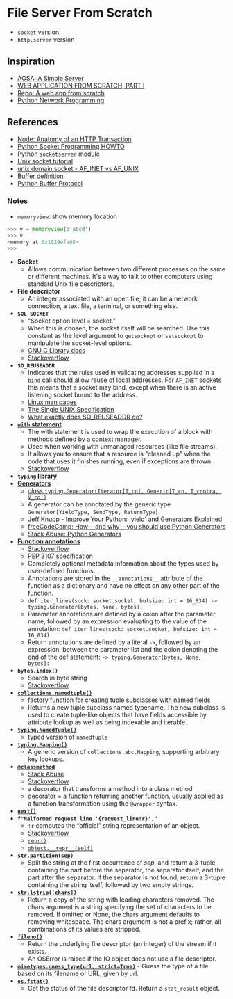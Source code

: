 # File Server From Scratch

- `socket` version
- `http.server` version

## Inspiration
- [AOSA: A Simple Server](http://aosabook.org/en/500L/a-simple-web-server.html)
- [WEB APPLICATION FROM SCRATCH, PART I](https://defn.io/2018/02/25/web-app-from-scratch-01/)
- [Repo: A web app from scratch](https://github.com/Bogdanp/web-app-from-scratch/tree/part-01)
- [Python Network Programming](https://www.tutorialspoint.com/python/python_networking.htm)

## References
- [Node: Anatomy of an HTTP Transaction](https://nodejs.org/en/docs/guides/anatomy-of-an-http-transaction/)
- [Python Socket Programming HOWTO](https://docs.python.org/3.6/howto/sockets.html)
- [Python `socketserver` module](https://docs.python.org/3/library/socketserver.html#module-socketserver)
- [Unix socket tutorial](https://www.tutorialspoint.com/unix_sockets/index.htm)
- [unix domain socket - AF_INET vs AF_UNIX](https://stackoverflow.com/questions/21032562/example-to-explain-unix-domain-socket-af-inet-vs-af-unix)
- [Buffer definition](http://www.linfo.org/buffer.html)
- [Python Buffer Protocol](https://docs.python.org/3/c-api/buffer.html#bufferobjects)

### Notes
- `memoryview`: show memory location
```python
>>> v = memoryview(b'abcd')
>>> v
<memory at 0x1029efa08>
>>>
```
- **Socket**
	- Allows communication between two different processes on the same or different machines. It's a way to talk to other computers using standard Unix file descriptors.
- **File descriptor**
	- An integer associated with an open file; it can be a network connection, a text file, a terminal, or something else.
- **`SOL_SOCKET`**
	- "Socket option level = socket." 
	- When this is chosen, the socket itself will be searched. Use this constant as the level argument to `getsockopt` or `setsockopt` to manipulate the socket-level options.
	- [GNU C Library docs](http://www.delorie.com/gnu/docs/glibc/libc_352.html)
	- [Stackoverflow](https://stackoverflow.com/questions/21515946/sol-socket-in-getsockopt)
- **`SO_REUSEADDR`**
	- Indicates that the rules used in validating addresses supplied in a `bind` call should allow reuse of local addresses. For `AF_INET` sockets this means that a socket may bind, except when there is an active listening socket bound to the address.
	- [Linux man pages](http://man7.org/linux/man-pages/man7/socket.7.html)
	- [The Single UNIX Specification](http://pubs.opengroup.org/onlinepubs/7908799/xns/getsockopt.html)
	- [What exactly does SO_REUSEADDR do?](http://www.unixguide.net/network/socketfaq/4.5.shtml)
- [**`with` statement**](https://docs.python.org/3/reference/compound_stmts.html#the-with-statement)
	- The with statement is used to wrap the execution of a block with methods defined by a context manager.
	- Used when working with unmanaged resources (like file streams).
	- It allows you to ensure that a resource is "cleaned up" when the code that uses it finishes running, even if exceptions are thrown.
	- [Stackoverflow](https://stackoverflow.com/questions/1369526/what-is-the-python-keyword-with-used-for)
- [**`typing` library**](https://docs.python.org/3/library/typing.html)
- [**Generators**](https://wiki.python.org/moin/Generators)
	- [*class* `typing.Generator(Iterator[T_co], Generic[T_co, T_contra, V_co])`](https://docs.python.org/3/library/typing.html#typing.Generator)
	- A generator can be annotated by the generic type `Generator[YieldType, SendType, ReturnType]`. 
	- [Jeff Knupp - Improve Your Python: 'yield' and Generators Explained](https://jeffknupp.com/blog/2013/04/07/improve-your-python-yield-and-generators-explained/)
	- [freeCodeCamp: How — and why — you should use Python Generators](https://medium.freecodecamp.org/how-and-why-you-should-use-python-generators-f6fb56650888)
	- [Stack Abuse: Python Generators](http://stackabuse.com/python-generators/)
- [**Function annotations**](https://docs.python.org/3/tutorial/controlflow.html#function-annotations)
	- [Stackoverflow](https://stackoverflow.com/questions/14379753/what-does-mean-in-python-function-definitions)
	- [PEP 3107 specification](https://www.python.org/dev/peps/pep-3107/)
	- Completely optional metadata information about the types used by user-defined functions.
	- Annotations are stored in the `__annotations__` attribute of the function as a dictionary and have no effect on any other part of the function.
	- `def iter_lines(sock: socket.socket, bufsize: int = 16_834) -> typing.Generator[bytes, None, bytes]:`
	- Parameter annotations are defined by a colon after the parameter name, followed by an expression evaluating to the value of the annotation: `def iter_lines(sock: socket.socket, bufsize: int = 16_834)`
	- Return annotations are defined by a literal `->`, followed by an expression, between the parameter list and the colon denoting the end of the def statement: `-> typing.Generator[bytes, None, bytes]:`
- **`bytes.index()`**
	- Search in byte string
	- [Stackoverflow](https://stackoverflow.com/questions/10923602/python-3-bytes-index-better-way)
- [**`collections.namedtuple()`**](https://docs.python.org/3/library/collections.html#collections.namedtuple)
	- factory function for creating tuple subclasses with named fields
	- Returns a new tuple subclass named typename. The new subclass is used to create tuple-like objects that have fields accessible by attribute lookup as well as being indexable and iterable.
- [**`typing.NamedTuple()`**](https://docs.python.org/3/library/typing.html#typing.NamedTuple)
	- typed version of `namedtuple`
- [**`typing.Mapping()`**](https://docs.python.org/3/glossary.html#term-mapping)
	- A generic version of `collections.abc.Mapping`, supporting arbitrary key lookups.
- [**`@classmethod`**](https://docs.python.org/3/library/functions.html#classmethod)
	- [Stack Abuse](http://stackabuse.com/pythons-classmethod-and-staticmethod-explained/)
	- [Stackoverflow](https://stackoverflow.com/questions/12179271/meaning-of-classmethod-and-staticmethod-for-beginner)
	- a decorator that transforms a method into a class method
	- [decorator](https://docs.python.org/3/glossary.html#term-decorator) = a function returning another function, usually applied as a function transformation using the `@wrapper` syntax.
- [**`next()`**](https://docs.python.org/3/library/functions.html#next)
- **`f"Malformed request line '{request_line!r}'."`**
	- `!r` computes the “official” string representation of an object.
	- [Stackoverflow](https://stackoverflow.com/questions/38418070/what-does-r-do-in-str-and-repr)
	- [`repr()`](https://docs.python.org/3/library/functions.html#repr)
	- [`object.__repr__(self)`](https://docs.python.org/3/reference/datamodel.html#object.__repr__)
- [**`str.partition(sep)`**](https://docs.python.org/3/library/stdtypes.html#str.partition)
	- Split the string at the first occurrence of _sep_, and return a 3-tuple containing the part before the separator, the separator itself, and the part after the separator. If the separator is not found, return a 3-tuple containing the string itself, followed by two empty strings.
- [**`str.lstrip([chars])`**](https://docs.python.org/3/library/stdtypes.html#str.lstrip)
	- Return a copy of the string with leading characters removed. The chars argument is a string specifying the set of characters to be removed. If omitted or None, the chars argument defaults to removing whitespace. The chars argument is not a prefix; rather, all combinations of its values are stripped.
- [**`fileno()`**](https://docs.python.org/3.6/library/io.html#io.IOBase.fileno)
	- Return the underlying file descriptor (an integer) of the stream if it exists.
	- An OSError is raised if the IO object does not use a file descriptor.
- [**`mimetypes.guess_type(url, strict=True)`**](https://docs.python.org/3.6/library/mimetypes.html#mimetypes.guess_type)	- Guess the type of a file based on its filename or URL, given by url.
- [**`os.fstat()`**](https://docs.python.org/3/library/os.html#os.fstat)
	- Get the status of the file descriptor fd. Return a `stat_result` object.


